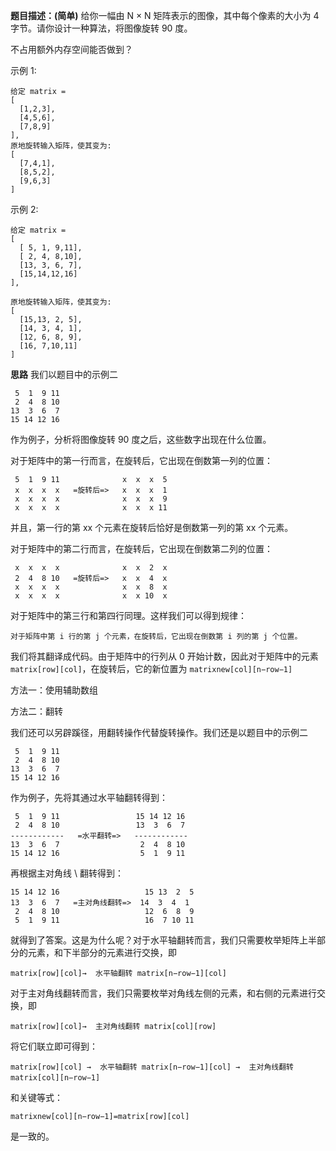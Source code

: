 **题目描述：(简单)**
给你一幅由 N × N 矩阵表示的图像，其中每个像素的大小为 4 字节。请你设计一种算法，将图像旋转 90 度。

不占用额外内存空间能否做到？

示例 1:
```
给定 matrix = 
[
  [1,2,3],
  [4,5,6],
  [7,8,9]
],
原地旋转输入矩阵，使其变为:
[
  [7,4,1],
  [8,5,2],
  [9,6,3]
]
```

示例 2:
```
给定 matrix =
[
  [ 5, 1, 9,11],
  [ 2, 4, 8,10],
  [13, 3, 6, 7],
  [15,14,12,16]
], 

原地旋转输入矩阵，使其变为:
[
  [15,13, 2, 5],
  [14, 3, 4, 1],
  [12, 6, 8, 9],
  [16, 7,10,11]
]
```

**思路**
我们以题目中的示例二
```
 5  1  9 11
 2  4  8 10
13  3  6  7
15 14 12 16
```
作为例子，分析将图像旋转 90 度之后，这些数字出现在什么位置。

对于矩阵中的第一行而言，在旋转后，它出现在倒数第一列的位置：
```
 5  1  9 11              x  x  x  5
 x  x  x  x   =旋转后=>   x  x  x  1
 x  x  x  x              x  x  x  9
 x  x  x  x              x  x  x 11
 ```
并且，第一行的第 xx 个元素在旋转后恰好是倒数第一列的第 xx 个元素。

对于矩阵中的第二行而言，在旋转后，它出现在倒数第二列的位置：
```
 x  x  x  x              x  x  2  x
 2  4  8 10   =旋转后=>   x  x  4  x
 x  x  x  x              x  x  8  x
 x  x  x  x              x  x 10  x
 ```
对于矩阵中的第三行和第四行同理。这样我们可以得到规律：

```对于矩阵中第 i 行的第 j 个元素，在旋转后，它出现在倒数第 i 列的第 j 个位置。```

我们将其翻译成代码。由于矩阵中的行列从 0 开始计数，因此对于矩阵中的元素 `matrix[row][col]`，在旋转后，它的新位置为 `matrixnew[col][n−row−1]`

方法一：使用辅助数组

方法二：翻转

我们还可以另辟蹊径，用翻转操作代替旋转操作。我们还是以题目中的示例二
```
 5  1  9 11
 2  4  8 10
13  3  6  7
15 14 12 16
```
作为例子，先将其通过水平轴翻转得到：
```
 5  1  9 11                 15 14 12 16
 2  4  8 10                 13  3  6  7
------------   =水平翻转=>   ------------
13  3  6  7                  2  4  8 10
15 14 12 16                  5  1  9 11
```
再根据主对角线 \ 翻转得到：
```
15 14 12 16                   15 13  2  5
13  3  6  7   =主对角线翻转=>  14  3  4  1
 2  4  8 10                   12  6  8  9
 5  1  9 11                   16  7 10 11
 ```
就得到了答案。这是为什么呢？对于水平轴翻转而言，我们只需要枚举矩阵上半部分的元素，和下半部分的元素进行交换，即

`matrix[row][col]→ 
水平轴翻转
 matrix[n−row−1][col]`

对于主对角线翻转而言，我们只需要枚举对角线左侧的元素，和右侧的元素进行交换，即

`matrix[row][col]→ 
主对角线翻转
 matrix[col][row]`

将它们联立即可得到：

`matrix[row][col]
→ 
水平轴翻转
matrix[n−row−1][col]
→ 
主对角线翻转
 matrix[col][n−row−1]`
​	
 

和关键等式：

`matrixnew[col][n−row−1]=matrix[row][col]`

是一致的。
